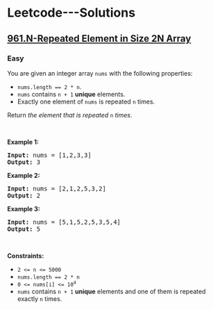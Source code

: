 # Leetcode---Solutions
<h2>
  <a href="https://leetcode.com/problems/n-repeated-element-in-size-2n-array/description/">
    961.N-Repeated Element in Size 2N Array
  </a>
</h2>
<h3>
  Easy
  </h3>
  <p>You are given an integer array <code>nums</code> with the following properties:</p>

<ul>
	<li><code>nums.length == 2 * n</code>.</li>
	<li><code>nums</code> contains <code>n + 1</code> <strong>unique</strong> elements.</li>
	<li>Exactly one element of <code>nums</code> is repeated <code>n</code> times.</li>
</ul>

<p>Return <em>the element that is repeated </em><code>n</code><em> times</em>.</p>

<p>&nbsp;</p>
<p><strong>Example 1:</strong></p>
<pre><strong>Input:</strong> nums = [1,2,3,3]
<strong>Output:</strong> 3
</pre><p><strong>Example 2:</strong></p>
<pre><strong>Input:</strong> nums = [2,1,2,5,3,2]
<strong>Output:</strong> 2
</pre><p><strong>Example 3:</strong></p>
<pre><strong>Input:</strong> nums = [5,1,5,2,5,3,5,4]
<strong>Output:</strong> 5
</pre>
<p>&nbsp;</p>
<p><strong>Constraints:</strong></p>

<ul>
	<li><code>2 &lt;= n &lt;= 5000</code></li>
	<li><code>nums.length == 2 * n</code></li>
	<li><code>0 &lt;= nums[i] &lt;= 10<sup>4</sup></code></li>
	<li><code>nums</code> contains <code>n + 1</code> <strong>unique</strong> elements and one of them is repeated exactly <code>n</code> times.</li>
</ul>

